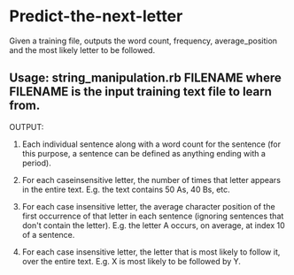 # Predict-the-next-letter
Given a training file, outputs the word count, frequency, average_position and the most likely letter to be followed.

Usage: string_manipulation.rb FILENAME
where FILENAME is the input training text file to learn from.
----------------------------------------------------------------------------------------------------------------------
OUTPUT:


1. Each individual sentence along with a word count for the sentence (for this purpose, a sentence can be defined as anything ending with a period).

2. For each case­insensitive letter, the number of times that letter appears in the entire text. E.g. the text contains 50 As, 40 Bs, etc.

3. For each case insensitive letter, the average character position of the first occurrence of that letter in each sentence (ignoring sentences that don't contain the letter). E.g. the letter A occurs, on average, at index 10 of a sentence.

4. For each case insensitive letter, the letter that is most likely to follow it, over the entire text. E.g. X is most likely to be followed by Y.
